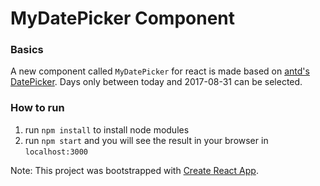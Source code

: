 # MyDatePicker Component
### Basics
A new component called `MyDatePicker` for react is made based on [antd's DatePicker](https://ant.design/components/date-picker/). Days only between today and 2017-08-31 can be selected.

### How to run
1. run `npm install` to install node modules
2. run `npm start` and you will see the result in your browser in `localhost:3000`

Note: This project was bootstrapped with [Create React App](https://github.com/facebookincubator/create-react-app).


